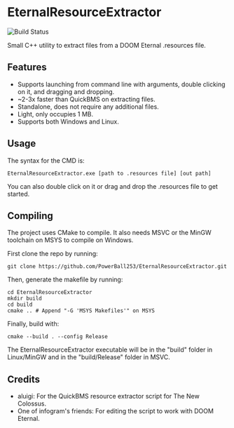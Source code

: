 # EternalResourceExtractor
![Build Status](https://github.com/PowerBall253/EternalResourceExtractor/actions/workflows/build.yml/badge.svg)

Small C++ utility to extract files from a DOOM Eternal .resources file.

## Features
* Supports launching from command line with arguments, double clicking on it, and dragging and dropping.
* ~2-3x faster than QuickBMS on extracting files.
* Standalone, does not require any additional files.
* Light, only occupies 1 MB.
* Supports both Windows and Linux.

## Usage
The syntax for the CMD is:

```
EternalResourceExtractor.exe [path to .resources file] [out path]
```

You can also double click on it or drag and drop the .resources file to get started.

## Compiling
The project uses CMake to compile. It also needs MSVC or the MinGW toolchain on MSYS to compile on Windows.

First clone the repo by running:

```
git clone https://github.com/PowerBall253/EternalResourceExtractor.git
```

Then, generate the makefile by running:
```
cd EternalResourceExtractor
mkdir build
cd build
cmake .. # Append "-G 'MSYS Makefiles'" on MSYS
```

Finally, build with:
```
cmake --build . --config Release
```

The EternalResourceExtractor executable will be in the "build" folder in Linux/MinGW and in the "build/Release" folder in MSVC.

## Credits
* aluigi: For the QuickBMS resource extractor script for The New Colossus.
* One of infogram's friends: For editing the script to work with DOOM Eternal.
